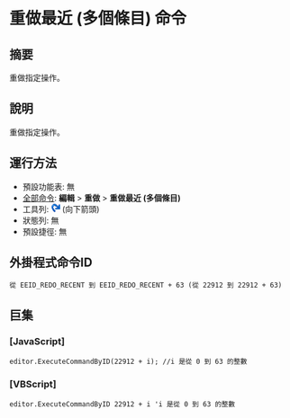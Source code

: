 # 重做最近 (多個條目) 命令

## 摘要

重做指定操作。

## 說明

重做指定操作。

## 運行方法

- 預設功能表: 無
- [全部命令](../tools/all_commands): **編輯** \> **重做** \> **重做最近 (多個條目)**
- 工具列: ![](../../images/editredo.png) (向下箭頭)
- 狀態列: 無
- 預設捷徑: 無

## 外掛程式命令ID

```
從 EEID_REDO_RECENT 到 EEID_REDO_RECENT + 63 (從 22912 到 22912 + 63)
```

## 巨集

### \[JavaScript\]

```
editor.ExecuteCommandByID(22912 + i); //i 是從 0 到 63 的整數
```

### \[VBScript\]

```
editor.ExecuteCommandByID 22912 + i 'i 是從 0 到 63 的整數
```
